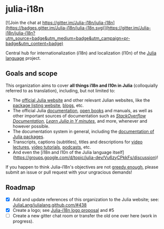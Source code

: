# julia-i18n

[![Join the chat at https://gitter.im/Julia-i18n/julia-i18n](https://badges.gitter.im/Julia-i18n/julia-i18n.svg)](https://gitter.im/Julia-i18n/julia-i18n?utm_source=badge&utm_medium=badge&utm_campaign=pr-badge&utm_content=badge)

Central hub for internationalization (i18n) and localization (l10n) of the [Julia language](http://julialang.org/) project.

## Goals and scope

This organization aims to cover **all things i18n and l10n in Julia** (colloquially referred to as translation),
including, but not limited to:

* The [official Julia website](https://www.transifex.com/projects/p/julialang-web)
  and other relevant Julian websites, like the [package listing website](http://pkg.julialang.org/),
  [blogs](http://www.juliabloggers.com/), etc.
* The official Julia [documentation](http://docs.julialang.org/en/latest/),
  [open books](https://en.wikibooks.org/wiki/Introducing_Julia) and manuals,
  as well as other important sources of documentation
  such as [*StackOverflow Documentation*](http://stackoverflow.com/documentation/julia-lang/topics),
  [*Learn Julia in Y minutes*](https://learnxinyminutes.com/docs/julia/), and more,
  whenever and however possible.
* The documentation system in general,
  including the [documentation of Julia packages](https://github.com/JuliaDocs/Documenter.jl/issues/297).
* Transcripts, captions (subtitles), titles and descriptions for
  [video lectures](https://www.youtube.com/user/JuliaLanguage),
  [video tutorials](https://www.youtube.com/playlist?list=PLsu0TcgLDUiIznEhN165XmykqyLgzwY0Y),
  [podcasts](http://www.rce-cast.com/Podcast/rce-107-julia.html), etc.
* And even the [i18n and l10n of the Julia language itself]
  (https://groups.google.com/d/topic/julia-dev/Vu6zyCPkkFs/discussion)!

If you happen to think Julia-i18n's objectives
are not [greedy enough](http://julialang.org/blog/2012/02/why-we-created-julia),
please submit an issue or pull request with your ungracious demands!

## Roadmap

- [x] Add and update references of this organization to the Julia website;
  see: [JuliaLang/julialang.github.com/#438](https://github.com/JuliaLang/julialang.github.com/pull/438)
- [x] Create a logo; see 
  [Julia-i18n logo proposal](https://groups.google.com/d/topic/julia-dev/rahjsS_OW4g/discussion) and #5
- [ ] Create a new gitter chat room or transfer the old one over here (work in progress).

